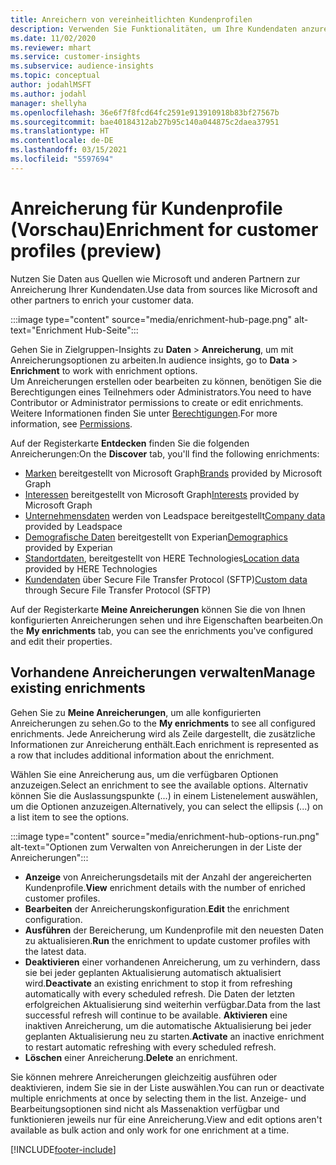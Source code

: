 ```yaml
---
title: Anreichern von vereinheitlichten Kundenprofilen
description: Verwenden Sie Funktionalitäten, um Ihre Kundendaten anzureichern.
ms.date: 11/02/2020
ms.reviewer: mhart
ms.service: customer-insights
ms.subservice: audience-insights
ms.topic: conceptual
author: jodahlMSFT
ms.author: jodahl
manager: shellyha
ms.openlocfilehash: 36e6f7f8fcd64fc2591e913910918b83bf27567b
ms.sourcegitcommit: bae40184312ab27b95c140a044875c2daea37951
ms.translationtype: HT
ms.contentlocale: de-DE
ms.lasthandoff: 03/15/2021
ms.locfileid: "5597694"
---
```

# <a name="enrichment-for-customer-profiles-preview"></a><span data-ttu-id="08c29-103">Anreicherung für Kundenprofile (Vorschau)</span><span class="sxs-lookup"><span data-stu-id="08c29-103">Enrichment for customer profiles (preview)</span></span>

<span data-ttu-id="08c29-104">Nutzen Sie Daten aus Quellen wie Microsoft und anderen Partnern zur Anreicherung Ihrer Kundendaten.</span><span class="sxs-lookup"><span data-stu-id="08c29-104">Use data from sources like Microsoft and other partners to enrich your customer data.</span></span>

:::image type="content" source="media/enrichment-hub-page.png" alt-text="Enrichment Hub-Seite":::

<span data-ttu-id="08c29-106">Gehen Sie in Zielgruppen-Insights zu **Daten** > **Anreicherung**, um mit Anreicherungsoptionen zu arbeiten.</span><span class="sxs-lookup"><span data-stu-id="08c29-106">In audience insights, go to **Data** > **Enrichment** to work with enrichment options.</span></span>    
<span data-ttu-id="08c29-107">Um Anreicherungen erstellen oder bearbeiten zu können, benötigen Sie die Berechtigungen eines Teilnehmers oder Administrators.</span><span class="sxs-lookup"><span data-stu-id="08c29-107">You need to have Contributor or Administrator permissions to create or edit enrichments.</span></span> <span data-ttu-id="08c29-108">Weitere Informationen finden Sie unter [Berechtigungen](permissions.md).</span><span class="sxs-lookup"><span data-stu-id="08c29-108">For more information, see [Permissions](permissions.md).</span></span>

<span data-ttu-id="08c29-109">Auf der Registerkarte **Entdecken** finden Sie die folgenden Anreicherungen:</span><span class="sxs-lookup"><span data-stu-id="08c29-109">On the **Discover** tab, you'll find the following enrichments:</span></span>

- <span data-ttu-id="08c29-110">[Marken](enrichment-microsoft-graph.md) bereitgestellt von Microsoft Graph</span><span class="sxs-lookup"><span data-stu-id="08c29-110">[Brands](enrichment-microsoft-graph.md) provided by Microsoft Graph</span></span>
- <span data-ttu-id="08c29-111">[Interessen](enrichment-microsoft-graph.md) bereitgestellt von Microsoft Graph</span><span class="sxs-lookup"><span data-stu-id="08c29-111">[Interests](enrichment-microsoft-graph.md) provided by Microsoft Graph</span></span>
- <span data-ttu-id="08c29-112">[Unternehmensdaten](enrichment-leadspace.md) werden von Leadspace bereitgestellt</span><span class="sxs-lookup"><span data-stu-id="08c29-112">[Company data](enrichment-leadspace.md) provided by Leadspace</span></span>
- <span data-ttu-id="08c29-113">[Demografische Daten](enrichment-experian.md) bereitgestellt von Experian</span><span class="sxs-lookup"><span data-stu-id="08c29-113">[Demographics](enrichment-experian.md) provided by Experian</span></span>
- <span data-ttu-id="08c29-114">[Standortdaten](enrichment-here.md), bereitgestellt von HERE Technologies</span><span class="sxs-lookup"><span data-stu-id="08c29-114">[Location data](enrichment-here.md) provided by HERE Technologies</span></span>
- <span data-ttu-id="08c29-115">[Kundendaten](enrichment-SFTP-custom-import.md) über Secure File Transfer Protocol (SFTP)</span><span class="sxs-lookup"><span data-stu-id="08c29-115">[Custom data](enrichment-SFTP-custom-import.md) through Secure File Transfer Protocol (SFTP)</span></span>

<span data-ttu-id="08c29-116">Auf der Registerkarte **Meine Anreicherungen** können Sie die von Ihnen konfigurierten Anreicherungen sehen und ihre Eigenschaften bearbeiten.</span><span class="sxs-lookup"><span data-stu-id="08c29-116">On the **My enrichments** tab, you can see the enrichments you've configured and edit their properties.</span></span>

## <a name="manage-existing-enrichments"></a><span data-ttu-id="08c29-117">Vorhandene Anreicherungen verwalten</span><span class="sxs-lookup"><span data-stu-id="08c29-117">Manage existing enrichments</span></span>

<span data-ttu-id="08c29-118">Gehen Sie zu **Meine Anreicherungen**, um alle konfigurierten Anreicherungen zu sehen.</span><span class="sxs-lookup"><span data-stu-id="08c29-118">Go to the **My enrichments** to see all configured enrichments.</span></span> <span data-ttu-id="08c29-119">Jede Anreicherung wird als Zeile dargestellt, die zusätzliche Informationen zur Anreicherung enthält.</span><span class="sxs-lookup"><span data-stu-id="08c29-119">Each enrichment is represented as a row that includes additional information about the enrichment.</span></span>

<span data-ttu-id="08c29-120">Wählen Sie eine Anreicherung aus, um die verfügbaren Optionen anzuzeigen.</span><span class="sxs-lookup"><span data-stu-id="08c29-120">Select an enrichment to see the available options.</span></span> <span data-ttu-id="08c29-121">Alternativ können Sie die Auslassungspunkte (...) in einem Listenelement auswählen, um die Optionen anzuzeigen.</span><span class="sxs-lookup"><span data-stu-id="08c29-121">Alternatively, you can select the ellipsis (...) on a list item to see the options.</span></span>

:::image type="content" source="media/enrichment-hub-options-run.png" alt-text="Optionen zum Verwalten von Anreicherungen in der Liste der Anreicherungen":::

- <span data-ttu-id="08c29-123">**Anzeige** von Anreicherungsdetails mit der Anzahl der angereicherten Kundenprofile.</span><span class="sxs-lookup"><span data-stu-id="08c29-123">**View** enrichment details with the number of enriched customer profiles.</span></span>
- <span data-ttu-id="08c29-124">**Bearbeiten** der Anreicherungskonfiguration.</span><span class="sxs-lookup"><span data-stu-id="08c29-124">**Edit** the enrichment configuration.</span></span>
- <span data-ttu-id="08c29-125">**Ausführen** der Bereicherung, um Kundenprofile mit den neuesten Daten zu aktualisieren.</span><span class="sxs-lookup"><span data-stu-id="08c29-125">**Run** the enrichment to update customer profiles with the latest data.</span></span>
- <span data-ttu-id="08c29-126">**Deaktivieren** einer vorhandenen Anreicherung, um zu verhindern, dass sie bei jeder geplanten Aktualisierung automatisch aktualisiert wird.</span><span class="sxs-lookup"><span data-stu-id="08c29-126">**Deactivate** an existing enrichment to stop it from refreshing automatically with every scheduled refresh.</span></span> <span data-ttu-id="08c29-127">Die Daten der letzten erfolgreichen Aktualisierung sind weiterhin verfügbar.</span><span class="sxs-lookup"><span data-stu-id="08c29-127">Data from the last successful refresh will continue to be available.</span></span> <span data-ttu-id="08c29-128">**Aktivieren** eine inaktiven Anreicherung, um die automatische Aktualisierung bei jeder geplanten Aktualisierung neu zu starten.</span><span class="sxs-lookup"><span data-stu-id="08c29-128">**Activate** an inactive enrichment to restart automatic refreshing with every scheduled refresh.</span></span>
- <span data-ttu-id="08c29-129">**Löschen** einer Anreicherung.</span><span class="sxs-lookup"><span data-stu-id="08c29-129">**Delete** an enrichment.</span></span>

<span data-ttu-id="08c29-130">Sie können mehrere Anreicherungen gleichzeitig ausführen oder deaktivieren, indem Sie sie in der Liste auswählen.</span><span class="sxs-lookup"><span data-stu-id="08c29-130">You can run or deactivate multiple enrichments at once by selecting them in the list.</span></span> <span data-ttu-id="08c29-131">Anzeige- und Bearbeitungsoptionen sind nicht als Massenaktion verfügbar und funktionieren jeweils nur für eine Anreicherung.</span><span class="sxs-lookup"><span data-stu-id="08c29-131">View and edit options aren't available as bulk action and only work for one enrichment at a time.</span></span>


[!INCLUDE[footer-include](../includes/footer-banner.md)]